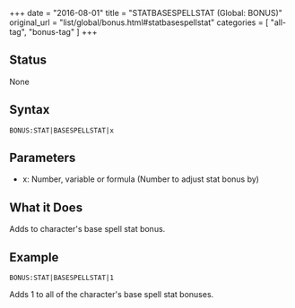 +++
date = "2016-08-01"
title = "STATBASESPELLSTAT (Global: BONUS)"
original_url = "list/global/bonus.html#statbasespellstat"
categories = [ "all-tag", "bonus-tag" ]
+++

## Status

None

## Syntax

`BONUS:STAT|BASESPELLSTAT|x`

## Parameters

-   x: Number, variable or formula (Number to adjust
    stat bonus by)



What it Does
------------

Adds to character's base spell stat bonus.

Example
-------

`BONUS:STAT|BASESPELLSTAT|1`

Adds 1 to all of the character's base spell stat bonuses.

